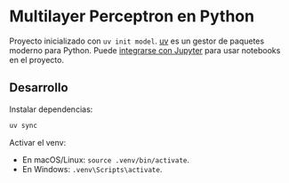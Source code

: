 # Multilayer Perceptron en Python

Proyecto inicializado con `uv init model`.
[uv](https://docs.astral.sh/uv/) es un gestor de paquetes moderno para Python.
Puede [integrarse con Jupyter](https://docs.astral.sh/uv/guides/integration/jupyter/) para usar notebooks en el proyecto.

## Desarrollo

Instalar dependencias:

```bash
uv sync
```

Activar el venv:

- En macOS/Linux: `source .venv/bin/activate`.
- En Windows: `.venv\Scripts\activate`.
